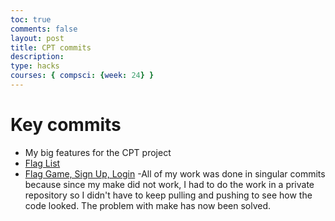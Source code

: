 ```yaml
---
toc: true
comments: false
layout: post
title: CPT commits
description: 
type: hacks
courses: { compsci: {week: 24} }
---
```

# Key commits
- My big features for the CPT project
- [Flag List](https://github.com/rayanesouuuu1234/tri2/commit/34326757bb29bccc8ee969fa9cd685872c70579a)
- [Flag Game, Sign Up, Login](https://github.com/rayanesouuuu1234/tri2/commit/a31641ec8d9d0631193d9d5bd4214e44921693b8)
-All of my work was done in singular commits because since my make did not work, I had to do the work in a private repository so I didn't have to keep pulling and pushing to see how the code looked. The problem with make has now been solved.
